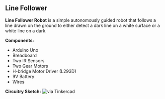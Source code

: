 ## Line Follower

**Line Follower Robot** is a simple autonomously guided robot that follows a line drawn on the ground to either detect a dark line on a white surface or a white line on a dark.

**Components:**
 - Arduino Uno	
 - Breadboard
 - Two IR Sensors
 - Two Gear Motors
 - H-bridge Motor Driver (L293D)
 - 9V Battery
 - Wires

**Circuitry Sketch:**
![via Tinkercad](https://i.imgur.com/w11SDZ1.png)
